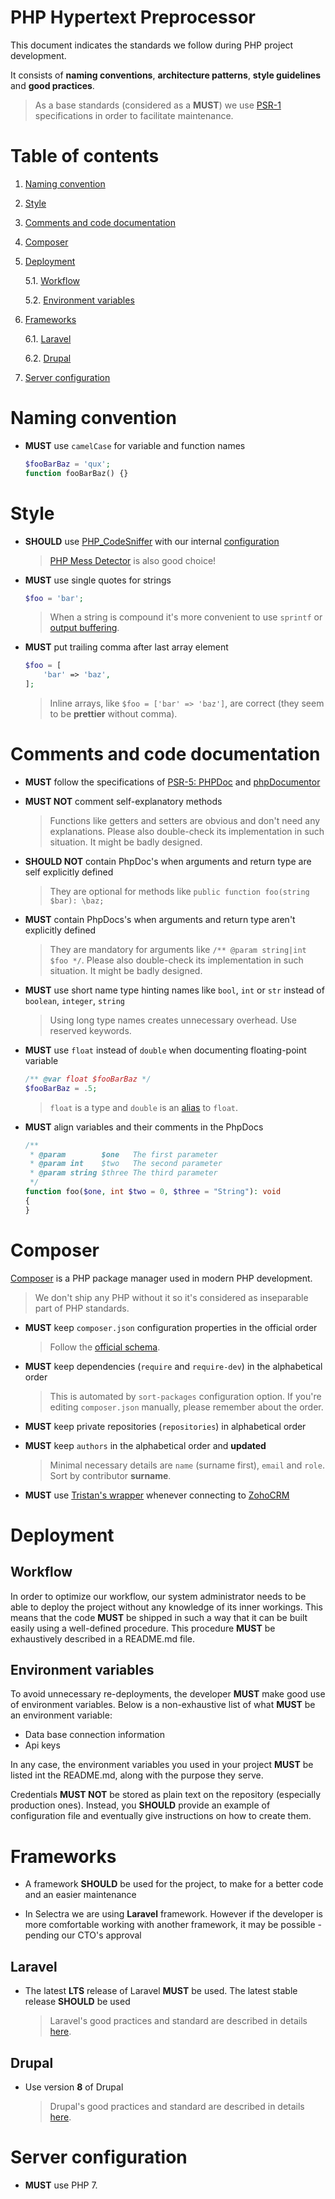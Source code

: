 PHP Hypertext Preprocessor
=

This document indicates the standards we follow during PHP project development.

It consists of **naming conventions**, **architecture patterns**, **style guidelines** and **good practices**.

> As a base standards (considered as a **MUST**) we use [PSR-1](http://www.php-fig.org/psr/psr-1/) specifications in order to facilitate maintenance.

# Table of contents

1. [Naming convention](#naming-convention)

2. [Style](#style)

3. [Comments and code documentation](#comments-and-code-documentation)

4. [Composer](#composer)

5. [Deployment](#deployment)

    5.1. [Workflow](#workflow)

    5.2. [Environment variables](#environment-variables)

6. [Frameworks](#frameworks)

    6.1. [Laravel](#laravel)

    6.2. [Drupal](#drupal)

7. [Server configuration](#server-configuration)

# Naming convention

- **MUST** use `camelCase` for variable and function names

    ```php
    $fooBarBaz = 'qux';
    function fooBarBaz() {}
    ```

# Style

- **SHOULD** use [PHP_CodeSniffer](https://pear.php.net/package/PHP_CodeSniffer) with our internal [configuration](https://github.com/Selectra-Dev/code-sniffer)

    > [PHP Mess Detector](https://phpmd.org/) is also good choice!

- **MUST** use single quotes for strings

    ```php
    $foo = 'bar';
    ```

    > When a string is compound it's more convenient to use `sprintf` or [output buffering](https://www.php.net/manual/en/book.outcontrol.php).

- **MUST** put trailing comma after last array element

    ```php
    $foo = [
        'bar' => 'baz',
    ];
    ```

  > Inline arrays, like `$foo = ['bar' => 'baz']`, are correct (they seem to be __prettier__ without comma).

# Comments and code documentation

- **MUST** follow the specifications of [PSR-5: PHPDoc](https://github.com/php-fig/fig-standards/blob/master/proposed/phpdoc.md) and [phpDocumentor](https://www.phpdoc.org/docs/latest/index.html)

- **MUST NOT** comment self-explanatory methods

    > Functions like getters and setters are obvious and don't need any explanations.
    > Please also double-check its implementation in such situation. It might be badly designed.

- **SHOULD NOT** contain PhpDoc's when arguments and return type are self explicitly defined

    > They are optional for methods like `public function foo(string $bar): \baz;`

- **MUST** contain PhpDocs's when arguments and return type aren't explicitly defined

    > They are mandatory for arguments like `/** @param string|int $foo */`.
    > Please also double-check its implementation in such situation. It might be badly designed.

- **MUST** use short name type hinting names like `bool`, `int` or `str` instead of `boolean`, `integer`, `string`

    > Using long type names creates unnecessary overhead. Use reserved keywords.

- **MUST** use `float` instead of `double` when documenting floating-point variable

    ```php
    /** @var float $fooBarBaz */
    $fooBarBaz = .5;
    ```

    > `float` is a type and `double` is an [alias](https://www.php.net/manual/en/language.types.php) to `float`.

- **MUST** align variables and their comments in the PhpDocs

   ```php
   /**
    * @param        $one   The first parameter
    * @param int    $two   The second parameter
    * @param string $three The third parameter
    */
   function foo($one, int $two = 0, $three = "String"): void
   {
   }
   ```

# Composer

[Composer](https://getcomposer.org) is a PHP package manager used in modern PHP development.

> We don't ship any PHP without it so it's considered as inseparable part of PHP standards.

- **MUST** keep `composer.json` configuration properties in the official order

    > Follow the [official schema](https://getcomposer.org/doc/04-schema.md).

- **MUST** keep dependencies (`require` and `require-dev`) in the alphabetical order

    > This is automated by `sort-packages` configuration option. If you're editing `composer.json` manually, please remember about the order.

- **MUST** keep private repositories (`repositories`) in alphabetical order

- **MUST** keep `authors` in the alphabetical order and **updated**

    > Minimal necessary details are `name` (surname first), `email` and `role`. Sort by contributor **surname**.

- **MUST** use [Tristan's wrapper](https://github.com/Selectra-Dev/tristanjahier/zoho-crm-php) whenever connecting to [ZohoCRM](https://crm.zoho.com/)

# Deployment

## Workflow

In order to optimize our workflow, our system administrator needs to be able to deploy the project without any knowledge of its inner workings. This means that the code **MUST** be shipped in such a way that it can be built easily using a well-defined procedure. This procedure **MUST** be exhaustively described in a README.md file.

## Environment variables

To avoid unnecessary re-deployments, the developer **MUST** make good use of environment variables. Below is a non-exhaustive list of what **MUST** be an environment variable:
* Data base connection information
* Api keys

In any case, the environment variables you used in your project **MUST** be listed int the README.md, along with the purpose they serve.

Credentials **MUST NOT** be stored as plain text on the repository (especially production ones). Instead, you **SHOULD** provide an example of configuration file and eventually give instructions on how to create them.

# Frameworks

- A framework **SHOULD** be used for the project, to make for a better code and an easier maintenance

- In Selectra we are using **Laravel** framework. However if the developer is more comfortable working with another framework, it may be possible - pending our CTO's approval

## Laravel

- The latest **LTS** release of Laravel **MUST** be used. The latest stable release **SHOULD** be used

    > Laravel's good practices and standard are described in details [here](LARAVEL.md).

## Drupal

- Use version **8** of Drupal

    > Drupal's good practices and standard are described in details [here](DRUPAL.md).

# Server configuration

- **MUST** use PHP 7.
